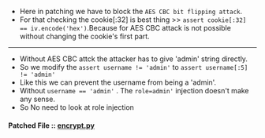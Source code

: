 * Here in patching we have to block the `AES CBC bit flipping attack`.
* For that checking the cookie[:32] is best thing >> `assert cookie[:32] == iv.encode('hex')`.Because for AES CBC attack is not possible without changing the cookie's first part.
------------------
* Without AES CBC attck the attacker has to give 'admin' string directly.
* So we modify the `assert username != 'admin'` to `assert username[:5] != 'admin'`
* Like this we can prevent the username from being a 'admin'.
* Without `username == 'admin'` . The `role=admin'` injection doesn't make any sense.
* So No need to look at role injection
#### Patched File :: [encrypt.py](https://github.com/Ajay-Aj-00/Test/blob/master/patch/encrypt.py)
